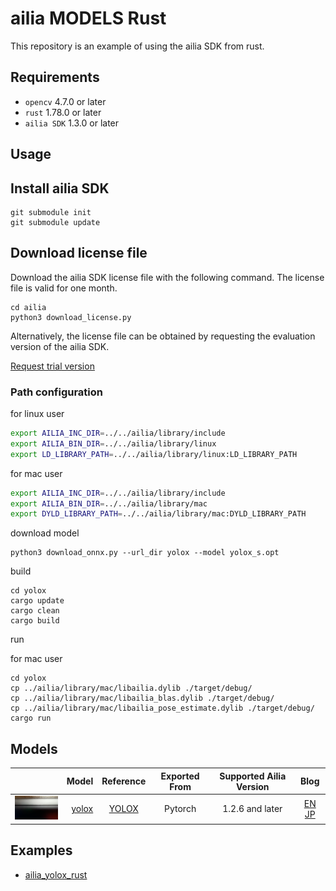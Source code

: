 # ailia MODELS Rust

This repository is an example of using the ailia SDK from rust.

## Requirements
* `opencv` 4.7.0 or later
* `rust` 1.78.0 or later
* `ailia SDK` 1.3.0 or later

## Usage

## Install ailia SDK

```
git submodule init
git submodule update
```

## Download license file

Download the ailia SDK license file with the following command. The license file is valid for one month.

```
cd ailia
python3 download_license.py
```

Alternatively, the license file can be obtained by requesting the evaluation version of the ailia SDK.

[Request trial version](https://axinc.jp/en/trial/)

### Path configuration

for linux user

```bash
export AILIA_INC_DIR=../../ailia/library/include
export AILIA_BIN_DIR=../../ailia/library/linux
export LD_LIBRARY_PATH=../../ailia/library/linux:LD_LIBRARY_PATH
```

for mac user

```bash
export AILIA_INC_DIR=../../ailia/library/include
export AILIA_BIN_DIR=../../ailia/library/mac
export DYLD_LIBRARY_PATH=../../ailia/library/mac:DYLD_LIBRARY_PATH
```

download model

```
python3 download_onnx.py --url_dir yolox --model yolox_s.opt
```

build

```
cd yolox
cargo update
cargo clean
cargo build
```

run

for mac user

```
cd yolox
cp ../ailia/library/mac/libailia.dylib ./target/debug/
cp ../ailia/library/mac/libailia_blas.dylib ./target/debug/
cp ../ailia/library/mac/libailia_pose_estimate.dylib ./target/debug/
cargo run
```

## Models

| | Model | Reference | Exported From | Supported Ailia Version | Blog |
|:-----------|------------:|:------------:|:------------:|:------------:|:------------:|
| [<img src="./yolox/tmp.png" width=128px>](/yolox/) | [yolox](/yolox/) | [YOLOX](https://github.com/Megvii-BaseDetection/YOLOX) | Pytorch | 1.2.6 and later | [EN](https://medium.com/axinc-ai/yolox-object-detection-model-exceeding-yolov5-d6cea6d3c4bc) [JP](https://medium.com/axinc/yolox-yolov5%E3%82%92%E8%B6%85%E3%81%88%E3%82%8B%E7%89%A9%E4%BD%93%E6%A4%9C%E5%87%BA%E3%83%A2%E3%83%87%E3%83%AB-e9706e15fef2) |

## Examples

- [ailia_yolox_rust](https://github.com/axinc-ai/ailia_yolox_rust)